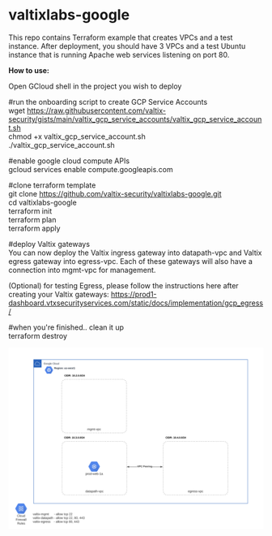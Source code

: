 # valtixlabs-google
This repo contains Terraform example that creates VPCs and a test instance.  After deployment, you should have 3 VPCs and a test Ubuntu instance that is running Apache web services listening on port 80.

<b>How to use:</b>

Open GCloud shell in the project you wish to deploy<br>

#run the onboarding script to create GCP Service Accounts<br>
wget https://raw.githubusercontent.com/valtix-security/gists/main/valtix_gcp_service_accounts/valtix_gcp_service_account.sh<br>
chmod +x valtix_gcp_service_account.sh<br>
./valtix_gcp_service_account.sh<br>

#enable google cloud compute APIs<br>
gcloud services enable compute.googleapis.com<br>

#clone terraform template<br>
git clone https://github.com/valtix-security/valtixlabs-google.git<br>
cd valtixlabs-google<br>
terraform init<br>
terraform plan<br>
terraform apply<br>

#deploy Valtix gateways<br>
You can now deploy the Valtix ingress gateway into datapath-vpc and Valtix egress gateway into egress-vpc.  Each of these gateways will also have a connection into mgmt-vpc for management.<br>

(Optional) for testing Egress, please follow the instructions here after creating your Valtix gateways:
https://prod1-dashboard.vtxsecurityservices.com/static/docs/implementation/gcp_egress/

#when you're finished.. clean it up<br>
terraform destroy<br>

<img src="https://raw.githubusercontent.com/valtix-security/valtixlabs-google/master/ValtixLabs-Google-diag.png">
